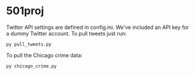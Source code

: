 # 501proj


Twitter API settings are defined in config.ini. We've included an API key for a dummy Twitter account. To pull tweets just run: 
    
    py pull_tweets.py 

To pull the Chicago crime data:
    
    py chicago_crime.py